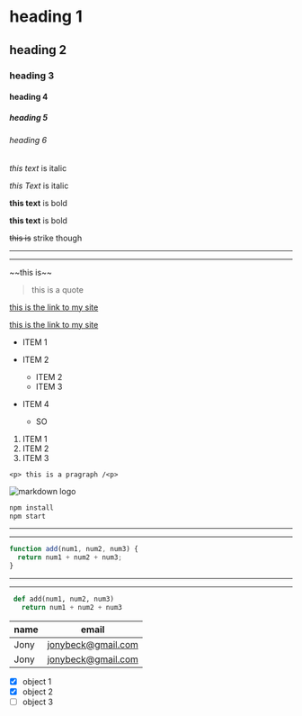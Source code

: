 <!--  Headings  -->

# heading 1

## heading 2

### heading 3

#### heading 4

##### heading 5

###### heading 6

<!--  Italics  -->

_this text_ is italic

_this Text_ is italic

**this text** is bold

**this text** is bold

<!-- Strike through -->

~~this is~~ strike though

---

---

\~~this is~~

> this is a quote

<!-- links -->

[this is the link to my site](http://youtube.com)

[this is the link to my site](http://youtube.com "you tube")

<!-- UNORDERED LIST -->

- ITEM 1
- ITEM 2

  - ITEM 2
  - ITEM 3

- ITEM 4
  - SO

<!-- ORDERED LIST  -->

1. ITEM 1
2. ITEM 2
3. ITEM 3

<!--  inline cde blocks -->

`<p> this is a pragraph /<p>`

<!--  image -->

![markdown logo](https://markdown-here.com/img/icon256.png)

<!--  Github codes -->
<!--  Github codes -->
<!--  Github codes -->
<!--  Github codes -->

```bash
npm install
npm start
```

---

---

```javascript
function add(num1, num2, num3) {
  return num1 + num2 + num3;
}
```

---

---

```python
 def add(num1, num2, num3)
   return num1 + num2 + num3
```

<!--  tables -->

| name | email              |
| ---- | ------------------ |
| Jony | jonybeck@gmail.com |
| Jony | jonybeck@gmail.com |

<!--  Task LIst -->

- [x] object 1
- [x] object 2
- [ ] object 3
